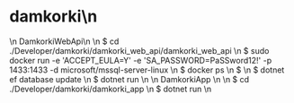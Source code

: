 # damkorki\n
\n
DamkorkiWebApi\n
\n
$ cd ./Developer/damkorki/damkorki_web_api/damkorki_web_api \n
$ sudo docker run -e 'ACCEPT_EULA=Y' -e 'SA_PASSWORD=PaSSword12!' -p 1433:1433 -d microsoft/mssql-server-linux \n
$ docker ps \n
$ \n
$ dotnet ef database update \n
$ dotnet run \n
\n
DamkorkiApp \n
\n
$ cd ./Developer/damkorki/damkorki_app \n
$ dotnet run \n